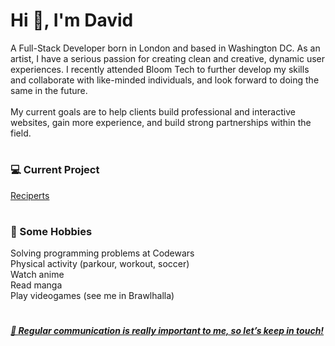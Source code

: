 # Hi 👋, I'm David

A Full-Stack Developer born in London and based in Washington DC. As an artist, I have a serious passion for creating clean and creative, dynamic user experiences. 
I recently attended Bloom Tech to further develop my skills and collaborate with like-minded individuals, and look forward to doing the same in the future. <br><br>
My current goals are to help clients build professional and interactive websites, gain more experience, and build strong partnerships within the field.
#

### 💻 Current Project
[Reciperts](https://github.com/Divici/reciperts)
#

### 📅 Some Hobbies <br>
Solving programming problems at Codewars <br>
Physical activity (parkour, workout, soccer) <br>
Watch anime <br>
Read manga <br>
Play videogames (see me in Brawlhalla) <br>
#

##### [💬 Regular communication is really important to me, so let’s keep in touch!](https://david-aihe.com/#contact)
